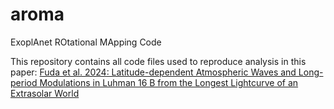 # aroma
ExoplAnet ROtational MApping Code

This repository contains all code files used to reproduce analysis in this paper: [Fuda et al. 2024: Latitude-dependent Atmospheric Waves and Long-period Modulations in Luhman 16 B from the Longest Lightcurve of an Extrasolar World](https://arxiv.org/abs/2403.02260)
